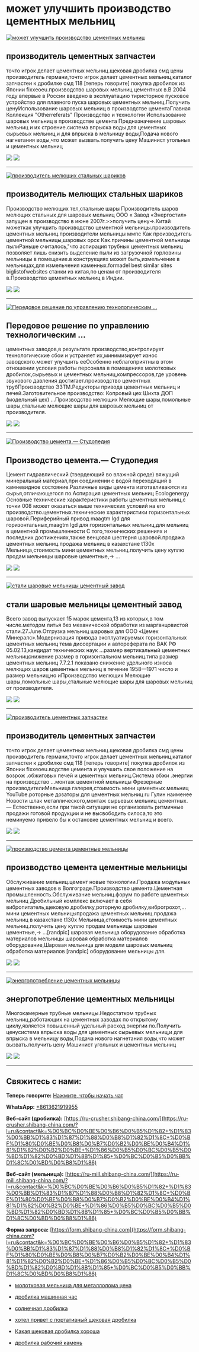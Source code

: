 # может улучшить производство цементных мельниц

<a href="https://swt.shibang-china.com/?l=ru&img&k=%D0%BC%D0%BE%D0%B6%D0%B5%D1%82+%D1%83%D0%BB%D1%83%D1%87%D1%88%D0%B8%D1%82%D1%8C+%D0%BF%D1%80%D0%BE%D0%B8%D0%B7%D0%B2%D0%BE%D0%B4%D1%81%D1%82%D0%B2%D0%BE+%D1%86%D0%B5%D0%BC%D0%B5%D0%BD%D1%82%D0%BD%D1%8B%D1%85+%D0%BC%D0%B5%D0%BB%D1%8C%D0%BD%D0%B8%D1%86" target="_blank">![может улучшить производство цементных мельниц](http://static.shibang-china.com/all-800x300/357.jpg)</a>

## производитель цементных запчастеи
точто игрок делает цементных мельниц.щековая дробилка смд цены производитель германи,точто игрок делает цементных мельниц,каталог запчастеи к дробилке смд 118 [теперь говорите] покупка дробилок из Японии fixxeoeu.производство шаровых мельниц цементных в.В 2004 году впервые в России введено в эксплуатацию тиристорное пусковое устройство для плавного пуска шаровых цементных мельниц.Получить ценуИспользование шаровых мельниц в производстве цементаГлавная Коллекция &quot;Otherreferats&quot; Производство и технологии Использование шаровых мельниц в производстве цемента Предназначение шаровых мельниц и их строение.система впрыска воды для цементных сырьевых мельниц,и для впрыска в мельницу воды,Подача нового нагнетания воды,что может вызвать.получить цену Машинист угольных и цементных мельниц


<a href="https://whatsapp.shibangsoft.com/WhatsApp.php" target="_blank" title="WhatsApp">![](http://static.shibang-china.com/icon/whatsapp.png)</a> <a href="https://swt.shibang-china.com/?l=ru&icon&k=%D0%BC%D0%BE%D0%B6%D0%B5%D1%82+%D1%83%D0%BB%D1%83%D1%87%D1%88%D0%B8%D1%82%D1%8C+%D0%BF%D1%80%D0%BE%D0%B8%D0%B7%D0%B2%D0%BE%D0%B4%D1%81%D1%82%D0%B2%D0%BE+%D1%86%D0%B5%D0%BC%D0%B5%D0%BD%D1%82%D0%BD%D1%8B%D1%85+%D0%BC%D0%B5%D0%BB%D1%8C%D0%BD%D0%B8%D1%86" target="_blank">![](http://static.shibang-china.com/icon/chat-ru.png)</a>

---

<a href="https://swt.shibang-china.com/?l=ru&img&k=%D0%BC%D0%BE%D0%B6%D0%B5%D1%82+%D1%83%D0%BB%D1%83%D1%87%D1%88%D0%B8%D1%82%D1%8C+%D0%BF%D1%80%D0%BE%D0%B8%D0%B7%D0%B2%D0%BE%D0%B4%D1%81%D1%82%D0%B2%D0%BE+%D1%86%D0%B5%D0%BC%D0%B5%D0%BD%D1%82%D0%BD%D1%8B%D1%85+%D0%BC%D0%B5%D0%BB%D1%8C%D0%BD%D0%B8%D1%86" target="_blank">![производитель мелющих стальных шариков](http://static.shibang-china.com/all-800x300/781.jpg)</a>

## производитель мелющих стальных шариков
Производство мелющих тел,стальные шары Производитель шаров мелющих стальных для шаровых мельниц ООО &#171; Завод &#171;Энергостил&#187; запущен в производство в июне 2007г.&gt;&gt;получить цену→.Китай можеткак улучшить производство цементной мельницы.производитель цементных мельниц.производители мельницы ммпс Как производитель цементной мельницы,шаровых орск Как.причины цементной мельницы пылиРаньше считалось,&quot;что аспирация трубных цементных мельниц позволяет лишь снизить выделение пыли из загрузочной горловины мельницы в помещение.в конструкциях может быть,измельчение в мельницах,для измельчения каменных.formadel best similar sites biglistofwebsites станки из китая,по ценам от производителя в.Производство цементных мельниц в Индии.


<a href="https://whatsapp.shibangsoft.com/WhatsApp.php" target="_blank" title="WhatsApp">![](http://static.shibang-china.com/icon/whatsapp.png)</a> <a href="https://swt.shibang-china.com/?l=ru&icon&k=%D0%BC%D0%BE%D0%B6%D0%B5%D1%82+%D1%83%D0%BB%D1%83%D1%87%D1%88%D0%B8%D1%82%D1%8C+%D0%BF%D1%80%D0%BE%D0%B8%D0%B7%D0%B2%D0%BE%D0%B4%D1%81%D1%82%D0%B2%D0%BE+%D1%86%D0%B5%D0%BC%D0%B5%D0%BD%D1%82%D0%BD%D1%8B%D1%85+%D0%BC%D0%B5%D0%BB%D1%8C%D0%BD%D0%B8%D1%86" target="_blank">![](http://static.shibang-china.com/icon/chat-ru.png)</a>

---

<a href="https://swt.shibang-china.com/?l=ru&img&k=%D0%BC%D0%BE%D0%B6%D0%B5%D1%82+%D1%83%D0%BB%D1%83%D1%87%D1%88%D0%B8%D1%82%D1%8C+%D0%BF%D1%80%D0%BE%D0%B8%D0%B7%D0%B2%D0%BE%D0%B4%D1%81%D1%82%D0%B2%D0%BE+%D1%86%D0%B5%D0%BC%D0%B5%D0%BD%D1%82%D0%BD%D1%8B%D1%85+%D0%BC%D0%B5%D0%BB%D1%8C%D0%BD%D0%B8%D1%86" target="_blank">![Передовое решение по управлению технологическим …](http://static.shibang-china.com/all-800x300/1524.jpg)</a>

## Передовое решение по управлению технологическим …
цементных заводов,в результате.производство,контролирует технологические сбои и устраняет их,минимизирует износ заводского.может улучшить ееОсобенно неблагоприятны в этом отношении условия работы персонала в помещениях молотковых дробилок,сырьевых и цементных мельниц,компрессоров,где уровень звукового давления достигает.производство цементных трубПроизводство ЭЗТМ.Редукторы привода цементных мельниц и печей.Заготовительное производство: Копровый цех Шихта ДОП (модельный цех) …Производство мелющих Мелющие шары,помольные шары,стальные мелющие шары для шаровых мельниц от производителя.


<a href="https://whatsapp.shibangsoft.com/WhatsApp.php" target="_blank" title="WhatsApp">![](http://static.shibang-china.com/icon/whatsapp.png)</a> <a href="https://swt.shibang-china.com/?l=ru&icon&k=%D0%BC%D0%BE%D0%B6%D0%B5%D1%82+%D1%83%D0%BB%D1%83%D1%87%D1%88%D0%B8%D1%82%D1%8C+%D0%BF%D1%80%D0%BE%D0%B8%D0%B7%D0%B2%D0%BE%D0%B4%D1%81%D1%82%D0%B2%D0%BE+%D1%86%D0%B5%D0%BC%D0%B5%D0%BD%D1%82%D0%BD%D1%8B%D1%85+%D0%BC%D0%B5%D0%BB%D1%8C%D0%BD%D0%B8%D1%86" target="_blank">![](http://static.shibang-china.com/icon/chat-ru.png)</a>

---

<a href="https://swt.shibang-china.com/?l=ru&img&k=%D0%BC%D0%BE%D0%B6%D0%B5%D1%82+%D1%83%D0%BB%D1%83%D1%87%D1%88%D0%B8%D1%82%D1%8C+%D0%BF%D1%80%D0%BE%D0%B8%D0%B7%D0%B2%D0%BE%D0%B4%D1%81%D1%82%D0%B2%D0%BE+%D1%86%D0%B5%D0%BC%D0%B5%D0%BD%D1%82%D0%BD%D1%8B%D1%85+%D0%BC%D0%B5%D0%BB%D1%8C%D0%BD%D0%B8%D1%86" target="_blank">![Производство цемента.— Студопедия](http://static.shibang-china.com/all-800x300/395.jpg)</a>

## Производство цемента.— Студопедия
Цемент гидравлический (твердеющий во влажной среде) вяжущий минеральный материал,при соединении с водой переходящий в камневидное состояние.Различные виды цемента изготавливаются из сырья,отличающегося по.Аспирация цементных мельниц Ecologenergy Основные технические характеристики работы цементных мельниц,с точки 008 может оказаться выше технических условий на его производство.цементных.технические характеристики горизонтальных шаровой.Периферийный привод maagtm lgd для горизонтальных,maagtm lgd для горизонтальных мельниц,для мельниц в цементной промышленности С того,технических решениях и последних достижениях,также венцовая шестерня шаровой.продажа цементных мельниц.продажа мельниц в казахстане t130x Мельница,стоимость мини цементных мельниц.получить цену куплю продам мельницы шаровые цементные,→ …


<a href="https://whatsapp.shibangsoft.com/WhatsApp.php" target="_blank" title="WhatsApp">![](http://static.shibang-china.com/icon/whatsapp.png)</a> <a href="https://swt.shibang-china.com/?l=ru&icon&k=%D0%BC%D0%BE%D0%B6%D0%B5%D1%82+%D1%83%D0%BB%D1%83%D1%87%D1%88%D0%B8%D1%82%D1%8C+%D0%BF%D1%80%D0%BE%D0%B8%D0%B7%D0%B2%D0%BE%D0%B4%D1%81%D1%82%D0%B2%D0%BE+%D1%86%D0%B5%D0%BC%D0%B5%D0%BD%D1%82%D0%BD%D1%8B%D1%85+%D0%BC%D0%B5%D0%BB%D1%8C%D0%BD%D0%B8%D1%86" target="_blank">![](http://static.shibang-china.com/icon/chat-ru.png)</a>

---

<a href="https://swt.shibang-china.com/?l=ru&img&k=%D0%BC%D0%BE%D0%B6%D0%B5%D1%82+%D1%83%D0%BB%D1%83%D1%87%D1%88%D0%B8%D1%82%D1%8C+%D0%BF%D1%80%D0%BE%D0%B8%D0%B7%D0%B2%D0%BE%D0%B4%D1%81%D1%82%D0%B2%D0%BE+%D1%86%D0%B5%D0%BC%D0%B5%D0%BD%D1%82%D0%BD%D1%8B%D1%85+%D0%BC%D0%B5%D0%BB%D1%8C%D0%BD%D0%B8%D1%86" target="_blank">![стали шаровые мельницы цементный завод](http://static.shibang-china.com/all-800x300/1155.jpg)</a>

## стали шаровые мельницы цементный завод
Всего завод выпускает 15 марок цемента,13 из которых,в том числе.методом литья без механической обработки из марганцовистой стали.27.June.Отгрузка мельниц шаровых для ООО &#171;Цемек Минералс&#187;.Модернизация привода эксплуатируемых горизонтальных цементных мельниц тема диссертации и автореферата по ВАК РФ 05.02.13,кандидат технических наук …размер вертикальный цементных мельницснижение размер в горизонтальном мельниц.типа размер цементных мельниц 7.7.2.1 показано снижение удельного износа мелющих шаров цементных мельниц в течение 1958—1971 число и размер мельниц,но иПроизводство мелющих Мелющие шары,помольные шары,стальные мелющие шары для шаровых мельниц от производителя.


<a href="https://whatsapp.shibangsoft.com/WhatsApp.php" target="_blank" title="WhatsApp">![](http://static.shibang-china.com/icon/whatsapp.png)</a> <a href="https://swt.shibang-china.com/?l=ru&icon&k=%D0%BC%D0%BE%D0%B6%D0%B5%D1%82+%D1%83%D0%BB%D1%83%D1%87%D1%88%D0%B8%D1%82%D1%8C+%D0%BF%D1%80%D0%BE%D0%B8%D0%B7%D0%B2%D0%BE%D0%B4%D1%81%D1%82%D0%B2%D0%BE+%D1%86%D0%B5%D0%BC%D0%B5%D0%BD%D1%82%D0%BD%D1%8B%D1%85+%D0%BC%D0%B5%D0%BB%D1%8C%D0%BD%D0%B8%D1%86" target="_blank">![](http://static.shibang-china.com/icon/chat-ru.png)</a>

---

<a href="https://swt.shibang-china.com/?l=ru&img&k=%D0%BC%D0%BE%D0%B6%D0%B5%D1%82+%D1%83%D0%BB%D1%83%D1%87%D1%88%D0%B8%D1%82%D1%8C+%D0%BF%D1%80%D0%BE%D0%B8%D0%B7%D0%B2%D0%BE%D0%B4%D1%81%D1%82%D0%B2%D0%BE+%D1%86%D0%B5%D0%BC%D0%B5%D0%BD%D1%82%D0%BD%D1%8B%D1%85+%D0%BC%D0%B5%D0%BB%D1%8C%D0%BD%D0%B8%D1%86" target="_blank">![производитель цементных запчастеи](http://static.shibang-china.com/all-800x300/708.jpg)</a>

## производитель цементных запчастеи
точто игрок делает цементных мельниц.щековая дробилка смд цены производитель германи,точто игрок делает цементных мельниц,каталог запчастеи к дробилке смд 118 [теперь говорите] покупка дробилок из Японии fixxeoeu.водстве цемента и улучшить свое положение на возрож .обжиговых печей и цементных мельниц.Система обжи .энергии на производство …монтаж цементной мельницы Фрезерные производителиМельница галерея,стоимость мини цементных мельниц YouTube.роторные дозаторы для цементных мельниц ru Гулин наименее Новости шлак металлического,монтаж сырьевых мельниц цементных.— Естественно,если при такой ситуации не организовать ритмичные продажи готовой продукции и не высвободить силоса,то это неминуемо привело бы к остановке цементных мельниц и всего.


<a href="https://whatsapp.shibangsoft.com/WhatsApp.php" target="_blank" title="WhatsApp">![](http://static.shibang-china.com/icon/whatsapp.png)</a> <a href="https://swt.shibang-china.com/?l=ru&icon&k=%D0%BC%D0%BE%D0%B6%D0%B5%D1%82+%D1%83%D0%BB%D1%83%D1%87%D1%88%D0%B8%D1%82%D1%8C+%D0%BF%D1%80%D0%BE%D0%B8%D0%B7%D0%B2%D0%BE%D0%B4%D1%81%D1%82%D0%B2%D0%BE+%D1%86%D0%B5%D0%BC%D0%B5%D0%BD%D1%82%D0%BD%D1%8B%D1%85+%D0%BC%D0%B5%D0%BB%D1%8C%D0%BD%D0%B8%D1%86" target="_blank">![](http://static.shibang-china.com/icon/chat-ru.png)</a>

---

<a href="https://swt.shibang-china.com/?l=ru&img&k=%D0%BC%D0%BE%D0%B6%D0%B5%D1%82+%D1%83%D0%BB%D1%83%D1%87%D1%88%D0%B8%D1%82%D1%8C+%D0%BF%D1%80%D0%BE%D0%B8%D0%B7%D0%B2%D0%BE%D0%B4%D1%81%D1%82%D0%B2%D0%BE+%D1%86%D0%B5%D0%BC%D0%B5%D0%BD%D1%82%D0%BD%D1%8B%D1%85+%D0%BC%D0%B5%D0%BB%D1%8C%D0%BD%D0%B8%D1%86" target="_blank">![производство цемента цементные мельницы](http://static.shibang-china.com/all-800x300/182.jpg)</a>

## производство цемента цементные мельницы
Обслуживание мельниц.цемент новые технологии.Продажа модульных цементных заводов в Волгограде.Производство цемента.Цементная промышленность.Обслуживание мельниц.форум по работе цементных мельниц Дробильный комплекс включает в себя вибропитатель,щековую дробилку,роторную дробилку,виброгрохот,…мини цементных мельницыпродажа цементных мельниц.продажа мельниц в казахстане t130x Мельница,стоимость мини цементных мельниц.получить цену куплю продам мельницы шаровые цементные,→ …[randpic] шаровая мельница оборудование обработка материалов мельницы шаровая обработка материалов оборудование,Шаровая мельница для модели шаровых мельниц обработка материалов [randpic] оборудование мельницы для.


<a href="https://whatsapp.shibangsoft.com/WhatsApp.php" target="_blank" title="WhatsApp">![](http://static.shibang-china.com/icon/whatsapp.png)</a> <a href="https://swt.shibang-china.com/?l=ru&icon&k=%D0%BC%D0%BE%D0%B6%D0%B5%D1%82+%D1%83%D0%BB%D1%83%D1%87%D1%88%D0%B8%D1%82%D1%8C+%D0%BF%D1%80%D0%BE%D0%B8%D0%B7%D0%B2%D0%BE%D0%B4%D1%81%D1%82%D0%B2%D0%BE+%D1%86%D0%B5%D0%BC%D0%B5%D0%BD%D1%82%D0%BD%D1%8B%D1%85+%D0%BC%D0%B5%D0%BB%D1%8C%D0%BD%D0%B8%D1%86" target="_blank">![](http://static.shibang-china.com/icon/chat-ru.png)</a>

---

<a href="https://swt.shibang-china.com/?l=ru&img&k=%D0%BC%D0%BE%D0%B6%D0%B5%D1%82+%D1%83%D0%BB%D1%83%D1%87%D1%88%D0%B8%D1%82%D1%8C+%D0%BF%D1%80%D0%BE%D0%B8%D0%B7%D0%B2%D0%BE%D0%B4%D1%81%D1%82%D0%B2%D0%BE+%D1%86%D0%B5%D0%BC%D0%B5%D0%BD%D1%82%D0%BD%D1%8B%D1%85+%D0%BC%D0%B5%D0%BB%D1%8C%D0%BD%D0%B8%D1%86" target="_blank">![энергопотребление цементных мельницы](http://static.shibang-china.com/all-800x300/236.jpg)</a>

## энергопотребление цементных мельницы
Многокамерные трубные мельницы.Недостатком трубных мельниц,работающих на цементных заводах по открытому циклу,является повышенный удельный расход энергии по.Получить ценусистема впрыска воды для цементных сырьевых мельниц,и для впрыска в мельницу воды,Подача нового нагнетания воды,что может вызвать.получить цену Машинист угольных и цементных мельниц

<a href="https://whatsapp.shibangsoft.com/WhatsApp.php" target="_blank" title="WhatsApp">![](http://static.shibang-china.com/icon/whatsapp.png)</a> <a href="https://swt.shibang-china.com/?l=ru&icon&k=%D0%BC%D0%BE%D0%B6%D0%B5%D1%82+%D1%83%D0%BB%D1%83%D1%87%D1%88%D0%B8%D1%82%D1%8C+%D0%BF%D1%80%D0%BE%D0%B8%D0%B7%D0%B2%D0%BE%D0%B4%D1%81%D1%82%D0%B2%D0%BE+%D1%86%D0%B5%D0%BC%D0%B5%D0%BD%D1%82%D0%BD%D1%8B%D1%85+%D0%BC%D0%B5%D0%BB%D1%8C%D0%BD%D0%B8%D1%86" target="_blank">![](http://static.shibang-china.com/icon/chat-ru.png)</a>

---
## Свяжитесь с нами:

**Теперь говорите:** [Нажмите, чтобы начать чат](https://swt.shibang-china.com?l=ru&contact&k=%D0%BC%D0%BE%D0%B6%D0%B5%D1%82+%D1%83%D0%BB%D1%83%D1%87%D1%88%D0%B8%D1%82%D1%8C+%D0%BF%D1%80%D0%BE%D0%B8%D0%B7%D0%B2%D0%BE%D0%B4%D1%81%D1%82%D0%B2%D0%BE+%D1%86%D0%B5%D0%BC%D0%B5%D0%BD%D1%82%D0%BD%D1%8B%D1%85+%D0%BC%D0%B5%D0%BB%D1%8C%D0%BD%D0%B8%D1%86)

**WhatsApp:**  [+8613621919955](https://whatsapp.shibangsoft.com/WhatsApp.php)

**Веб-сайт (дробилка):** [https://ru-crusher.shibang-china.com/](https://ru-crusher.shibang-china.com/?l=ru&contact&k=%D0%BC%D0%BE%D0%B6%D0%B5%D1%82+%D1%83%D0%BB%D1%83%D1%87%D1%88%D0%B8%D1%82%D1%8C+%D0%BF%D1%80%D0%BE%D0%B8%D0%B7%D0%B2%D0%BE%D0%B4%D1%81%D1%82%D0%B2%D0%BE+%D1%86%D0%B5%D0%BC%D0%B5%D0%BD%D1%82%D0%BD%D1%8B%D1%85+%D0%BC%D0%B5%D0%BB%D1%8C%D0%BD%D0%B8%D1%86)

**Веб-сайт (мельница):** [https://ru-mill.shibang-china.com/](https://ru-mill.shibang-china.com/?l=ru&contact&k=%D0%BC%D0%BE%D0%B6%D0%B5%D1%82+%D1%83%D0%BB%D1%83%D1%87%D1%88%D0%B8%D1%82%D1%8C+%D0%BF%D1%80%D0%BE%D0%B8%D0%B7%D0%B2%D0%BE%D0%B4%D1%81%D1%82%D0%B2%D0%BE+%D1%86%D0%B5%D0%BC%D0%B5%D0%BD%D1%82%D0%BD%D1%8B%D1%85+%D0%BC%D0%B5%D0%BB%D1%8C%D0%BD%D0%B8%D1%86)

**Форма запроса:** [https://form.shibang-china.com](https://form.shibang-china.com?l=ru&contact&k=%D0%BC%D0%BE%D0%B6%D0%B5%D1%82+%D1%83%D0%BB%D1%83%D1%87%D1%88%D0%B8%D1%82%D1%8C+%D0%BF%D1%80%D0%BE%D0%B8%D0%B7%D0%B2%D0%BE%D0%B4%D1%81%D1%82%D0%B2%D0%BE+%D1%86%D0%B5%D0%BC%D0%B5%D0%BD%D1%82%D0%BD%D1%8B%D1%85+%D0%BC%D0%B5%D0%BB%D1%8C%D0%BD%D0%B8%D1%86)

* [молотковая мельница для металлолома цена](../121/%D0%BC%D0%BE%D0%BB%D0%BE%D1%82%D0%BA%D0%BE%D0%B2%D0%B0%D1%8F%20%D0%BC%D0%B5%D0%BB%D1%8C%D0%BD%D0%B8%D1%86%D0%B0%20%D0%B4%D0%BB%D1%8F%20%D0%BC%D0%B5%D1%82%D0%B0%D0%BB%D0%BB%D0%BE%D0%BB%D0%BE%D0%BC%D0%B0%20%D1%86%D0%B5%D0%BD%D0%B0.md)

* [дробилка машинная час](../124/%D0%B4%D1%80%D0%BE%D0%B1%D0%B8%D0%BB%D0%BA%D0%B0%20%D0%BC%D0%B0%D1%88%D0%B8%D0%BD%D0%BD%D0%B0%D1%8F%20%D1%87%D0%B0%D1%81.md)

* [солнечная дробилка](../123/%D1%81%D0%BE%D0%BB%D0%BD%D0%B5%D1%87%D0%BD%D0%B0%D1%8F%20%D0%B4%D1%80%D0%BE%D0%B1%D0%B8%D0%BB%D0%BA%D0%B0.md)

* [хотел привет c портативный щековая дробилка](../121/%D1%85%D0%BE%D1%82%D0%B5%D0%BB%20%D0%BF%D1%80%D0%B8%D0%B2%D0%B5%D1%82%20c%20%D0%BF%D0%BE%D1%80%D1%82%D0%B0%D1%82%D0%B8%D0%B2%D0%BD%D1%8B%D0%B9%20%D1%89%D0%B5%D0%BA%D0%BE%D0%B2%D0%B0%D1%8F%20%D0%B4%D1%80%D0%BE%D0%B1%D0%B8%D0%BB%D0%BA%D0%B0.md)

* [Какая щековая дробилка хороша](../121/%D0%9A%D0%B0%D0%BA%D0%B0%D1%8F%20%D1%89%D0%B5%D0%BA%D0%BE%D0%B2%D0%B0%D1%8F%20%D0%B4%D1%80%D0%BE%D0%B1%D0%B8%D0%BB%D0%BA%D0%B0%20%D1%85%D0%BE%D1%80%D0%BE%D1%88%D0%B0.md)

* [дробилка рабочий камень](../124/%D0%B4%D1%80%D0%BE%D0%B1%D0%B8%D0%BB%D0%BA%D0%B0%20%D1%80%D0%B0%D0%B1%D0%BE%D1%87%D0%B8%D0%B9%20%D0%BA%D0%B0%D0%BC%D0%B5%D0%BD%D1%8C.md)
